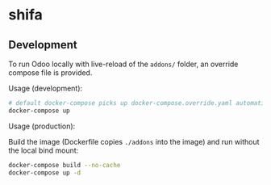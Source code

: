 # shifa

## Development

To run Odoo locally with live-reload of the `addons/` folder, an override compose file is provided.

Usage (development):

```bash
# default docker-compose picks up docker-compose.override.yaml automatically
docker-compose up
```

Usage (production):

Build the image (Dockerfile copies `./addons` into the image) and run without the local bind mount:

```bash
docker-compose build --no-cache
docker-compose up -d
```


